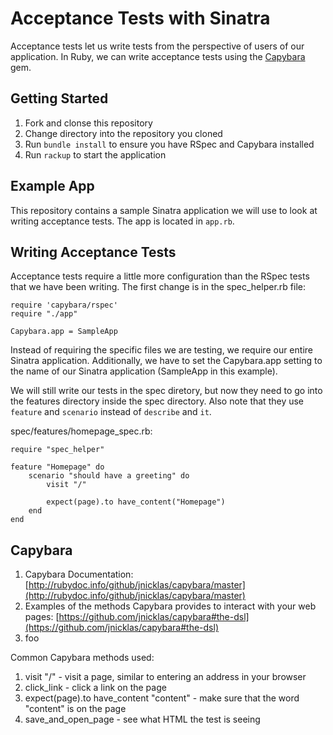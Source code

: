 # Acceptance Tests with Sinatra

Acceptance tests let us write tests from the perspective of users of our
application. In Ruby, we can write acceptance tests using the [Capybara](https://github.com/jnicklas/capybara) gem.

## Getting Started

1. Fork and clonse this repository
1. Change directory into the repository you cloned
1. Run `bundle install` to ensure you have RSpec and Capybara installed
1. Run `rackup` to start the application

## Example App

This repository contains a sample Sinatra application we will use to
look at writing acceptance tests. The app is located in `app.rb`.

## Writing Acceptance Tests

Acceptance tests require a little more configuration than the RSpec tests that
we have been writing. The first change is in the spec_helper.rb file:

    require 'capybara/rspec'
    require "./app"

    Capybara.app = SampleApp


Instead of requiring the specific files we are testing, we require our entire
Sinatra application. Additionally, we have to set the Capybara.app setting
to the name of our Sinatra application (SampleApp in this example).

We will still write our tests in the spec diretory, but now they need to go into
the features directory inside the spec directory. Also note that they use `feature` and
`scenario` instead of `describe` and `it`.

spec/features/homepage_spec.rb:

    require "spec_helper"

    feature "Homepage" do
        scenario "should have a greeting" do
            visit "/"

            expect(page).to have_content("Homepage")
        end
    end

## Capybara

1. Capybara Documentation: [http://rubydoc.info/github/jnicklas/capybara/master](http://rubydoc.info/github/jnicklas/capybara/master)
1. Examples of the methods Capybara provides to interact with your web pages: [https://github.com/jnicklas/capybara#the-dsl](https://github.com/jnicklas/capybara#the-dsl)
1. foo


Common Capybara methods used:

1. visit "/" - visit a page, similar to entering an address in your browser
1. click_link  - click a link on the page
1. expect(page).to have_content "content" - make sure that the word "content" is on the page
1. save_and_open_page - see what HTML the test is seeing

